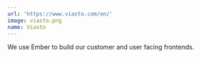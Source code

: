 ```yaml
---
url: 'https://www.viasto.com/en/'
image: viasto.png
name: Viasto
---
```

We use Ember to build our customer and user facing frontends.
